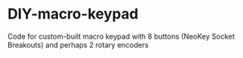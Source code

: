 # DIY-macro-keypad
Code for custom-built macro keypad with 8 buttons (NeoKey Socket Breakouts) and perhaps 2 rotary encoders
